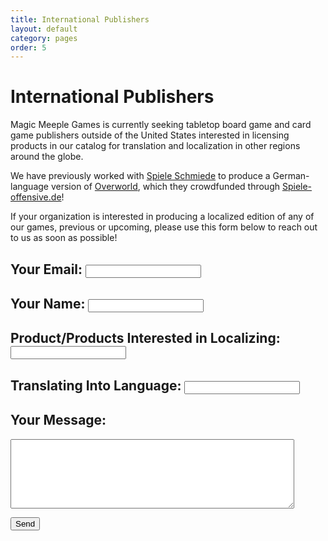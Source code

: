 ```yaml
---
title: International Publishers
layout: default
category: pages
order: 5
---
```


# International Publishers

Magic Meeple Games is currently seeking tabletop board game and card game publishers outside of the United States interested in licensing products in our catalog for translation and localization in other regions around the globe.

We have previously worked with <a href="https://www.spiele-offensive.de/Spieleschmiede/Overworld/">Spiele Schmiede</a> to produce a German-language version of <a href="{{ site.url }}/overworld">Overworld</a>, which they crowdfunded through <a href="https://spiele-offensive.de">Spiele-offensive.de</a>!

If your organization is interested in producing a localized edition of any of our games, previous or upcoming, please use this form below to reach out to us as soon as possible!

<script type="text/javascript">var submitted=false;</script>

<iframe name="hidden_iframe" id="hidden_iframe" style="display:none;" onload="if(submitted) {window.location='sent.html';}"></iframe>

<form class="form" action="https://docs.google.com/forms/d/e/1FAIpQLSdWnTjlkqGE-DafCEQTyG2rAnptkDFfVg1rDPZHEOMXGMCCDw/formResponse" target="hidden_iframe" onsubmit="submitted=true;" method="POST" id="mG61Hd">

<h2>Your Email: <input type="email" tabindex="1" max-length="70" name="emailAddress" required /></h2>

<h2>Your Name: <input type="text" tabindex="2" max-length="70" name="entry.1215161617" required /></h2>

<h2>Product/Products Interested in Localizing: <input type="text" tabindex="3" max-length="70" name="entry.1971028993" /></h2>

<h2>Translating Into Language: <input type="text" tabindex="4" max-length="70" name="entry.1102884777" /></h2>

<h2>Your Message:</h2>

<p><textarea name="entry.1299973820" tabindex="5" rows="7" style="width: 90%" ></textarea></p>

<p><input type="submit" value="Send" tabindex="6" /></p>

</form>
